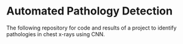 # Automated Pathology Detection

The following repository for code and results of a project to identify pathologies in chest x-rays using CNN.
